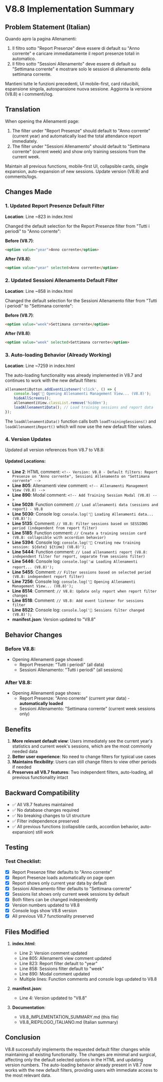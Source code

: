 # V8.8 Implementation Summary

## Problem Statement (Italian)

Quando apro la pagina Allenamenti:
1. Il filtro sotto "Report Presenze" deve essere di default su "Anno corrente" e caricare immediatamente il report presenze totali in automatico.
2. Il filtro sotto "Sessioni Allenamento" deve essere di default su "Settimana corrente" e mostrare solo le sessioni di allenamento della settimana corrente.

Mantieni tutte le funzioni precedenti, UI mobile-first, card riducibili, espansione singola, autospansione nuova sessione. Aggiorna la versione (V8.8) e i commenti/log.

## Translation

When opening the Allenamenti page:
1. The filter under "Report Presenze" should default to "Anno corrente" (current year) and automatically load the total attendance report immediately.
2. The filter under "Sessioni Allenamento" should default to "Settimana corrente" (current week) and show only training sessions from the current week.

Maintain all previous functions, mobile-first UI, collapsible cards, single expansion, auto-expansion of new sessions. Update version (V8.8) and comments/logs.

## Changes Made

### 1. Updated Report Presenze Default Filter

**Location**: Line ~823 in index.html

Changed the default selection for the Report Presenze filter from "Tutti i periodi" to "Anno corrente":

**Before (V8.7)**:
```html
<option value="year">Anno corrente</option>
```

**After (V8.8)**:
```html
<option value="year" selected>Anno corrente</option>
```

### 2. Updated Sessioni Allenamento Default Filter

**Location**: Line ~858 in index.html

Changed the default selection for the Sessioni Allenamento filter from "Tutti i periodi" to "Settimana corrente":

**Before (V8.7)**:
```html
<option value="week">Settimana corrente</option>
```

**After (V8.8)**:
```html
<option value="week" selected>Settimana corrente</option>
```

### 3. Auto-loading Behavior (Already Working)

**Location**: Line ~7259 in index.html

The auto-loading functionality was already implemented in V8.7 and continues to work with the new default filters:

```javascript
allenamentiButton.addEventListener('click', () => {
    console.log('🏃 Opening Allenamenti Management View... (V8.8)');
    hideAllScreens();
    allenamentiView.classList.remove('hidden');
    loadAllenamentiData(); // Load training sessions and report data
});
```

The `loadAllenamentiData()` function calls both `loadTrainingSessions()` and `loadAllenamentiReport()` which will now use the new default filter values.

### 4. Version Updates

Updated all version references from V8.7 to V8.8:

#### Updated Locations:
- **Line 2**: HTML comment: `<!-- Version: V8.8 - Default filters: Report Presenze on "Anno corrente", Sessioni Allenamento on "Settimana corrente" -->`
- **Line 805**: Allenamenti view comment: `<!-- Allenamenti Management View (V8.8) -->`
- **Line 890**: Modal comment: `<!-- Add Training Session Modal (V8.8) -->`
- **Line 5028**: Function comment: `// Load allenamenti data (sessions and report) - V8.8`
- **Line 5030**: Console log: `console.log('🏃 Loading Allenamenti data... (V8.8)');`
- **Line 5135**: Comment: `// V8.8: Filter sessions based on SESSIONS period (independent from report filter)`
- **Line 5185**: Function comment: `// Create a training session card (V8.8: collapsible with accordion behavior)`
- **Line 5394**: Console log: `console.log('🏃 Creating new training session: ${date} ${time} (V8.8)');`
- **Line 5444**: Function comment: `// Load allenamenti report (V8.8: independent filter for report, separate from sessions filter)`
- **Line 5446**: Console log: `console.log('📊 Loading Allenamenti report... (V8.8)');`
- **Line 5455**: Comment: `// Filter sessions based on selected period (V8.8: independent report filter)`
- **Line 7256**: Console log: `console.log('🏃 Opening Allenamenti Management View... (V8.8)');`
- **Line 8514**: Comment: `// V8.8: Update only report when report filter changes`
- **Line 8518**: Comment: `// V8.8: Add event listener for sessions filter`
- **Line 8522**: Console log: `console.log('🔄 Sessions filter changed (V8.8)');`
- **manifest.json**: Version updated to "V8.8"

## Behavior Changes

### Before V8.8:
- Opening Allenamenti page showed:
  - Report Presenze: "Tutti i periodi" (all data)
  - Sessioni Allenamento: "Tutti i periodi" (all sessions)

### After V8.8:
- Opening Allenamenti page shows:
  - Report Presenze: "Anno corrente" (current year data) - **automatically loaded**
  - Sessioni Allenamento: "Settimana corrente" (current week sessions only)

## Benefits

1. **More relevant default view**: Users immediately see the current year's statistics and current week's sessions, which are the most commonly needed data
2. **Better user experience**: No need to change filters for typical use cases
3. **Maintains flexibility**: Users can still change filters to view other periods if needed
4. **Preserves all V8.7 features**: Two independent filters, auto-loading, all previous functionality intact

## Backward Compatibility

- ✅ All V8.7 features maintained
- ✅ No database changes required
- ✅ No breaking changes to UI structure
- ✅ Filter independence preserved
- ✅ All previous functions (collapsible cards, accordion behavior, auto-expansion) still work

## Testing

### Test Checklist:
- [x] Report Presenze filter defaults to "Anno corrente"
- [x] Report Presenze loads automatically on page open
- [x] Report shows only current year data by default
- [x] Sessioni Allenamento filter defaults to "Settimana corrente"
- [x] Sessions list shows only current week sessions by default
- [x] Both filters can be changed independently
- [x] Version numbers updated to V8.8
- [x] Console logs show V8.8 version
- [x] All previous V8.7 functionality preserved

## Files Modified

1. **index.html**:
   - Line 2: Version comment updated
   - Line 805: Allenamenti view comment updated
   - Line 823: Report filter default to "year"
   - Line 858: Sessions filter default to "week"
   - Line 890: Modal comment updated
   - Multiple lines: Function comments and console logs updated to V8.8

2. **manifest.json**:
   - Line 4: Version updated to "V8.8"

3. **Documentation**:
   - V8.8_IMPLEMENTATION_SUMMARY.md (this file)
   - V8.8_RIEPILOGO_ITALIANO.md (Italian summary)

## Conclusion

V8.8 successfully implements the requested default filter changes while maintaining all existing functionality. The changes are minimal and surgical, affecting only the default selected options in the HTML and updating version numbers. The auto-loading behavior already present in V8.7 now works with the new default filters, providing users with immediate access to the most relevant data.
